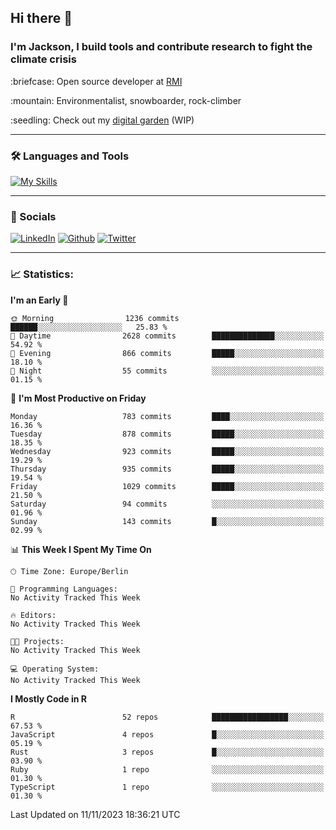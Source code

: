 ## Hi there :wave:
### I'm Jackson, I build tools and contribute research to fight the climate crisis
<p> :briefcase: Open source developer at <a href="https://rmi.org/" alt="RMI">RMI</a></p>
<p> :mountain: Environmentalist, snowboarder, rock-climber</p>
<p> :seedling: Check out my <a href="https://jdhoffa.github.io/" alt="digital garden">digital garden</a> (WIP) </p>

---

### :hammer_and_wrench: Languages and Tools

[![My Skills](https://skillicons.dev/icons?i=r,python,rust,js,html,css,postgresql,neovim,azure,docker,git&perline=6&theme=dark)](https://skillicons.dev)

---

### :iphone: Socials

[![LinkedIn](https://skillicons.dev/icons?i=linkedin&theme=dark)](https://www.linkedin.com/in/jackson-hoffart/) 
[![Github](https://skillicons.dev/icons?i=github&theme=dark)](https://github.com/jdhoffa) 
[![Twitter](https://skillicons.dev/icons?i=twitter&theme=dark)](https://twitter.com/jdhoffart) 

---

### :chart_with_upwards_trend: Statistics:

 
<!--START_SECTION:waka-->
**I'm an Early 🐤** 

```text
🌞 Morning                1236 commits        ██████░░░░░░░░░░░░░░░░░░░   25.83 % 
🌆 Daytime                2628 commits        ██████████████░░░░░░░░░░░   54.92 % 
🌃 Evening                866 commits         █████░░░░░░░░░░░░░░░░░░░░   18.10 % 
🌙 Night                  55 commits          ░░░░░░░░░░░░░░░░░░░░░░░░░   01.15 % 
```
📅 **I'm Most Productive on Friday** 

```text
Monday                   783 commits         ████░░░░░░░░░░░░░░░░░░░░░   16.36 % 
Tuesday                  878 commits         █████░░░░░░░░░░░░░░░░░░░░   18.35 % 
Wednesday                923 commits         █████░░░░░░░░░░░░░░░░░░░░   19.29 % 
Thursday                 935 commits         █████░░░░░░░░░░░░░░░░░░░░   19.54 % 
Friday                   1029 commits        █████░░░░░░░░░░░░░░░░░░░░   21.50 % 
Saturday                 94 commits          ░░░░░░░░░░░░░░░░░░░░░░░░░   01.96 % 
Sunday                   143 commits         █░░░░░░░░░░░░░░░░░░░░░░░░   02.99 % 
```


📊 **This Week I Spent My Time On** 

```text
🕑︎ Time Zone: Europe/Berlin

💬 Programming Languages: 
No Activity Tracked This Week

🔥 Editors: 
No Activity Tracked This Week

🐱‍💻 Projects: 
No Activity Tracked This Week

💻 Operating System: 
No Activity Tracked This Week
```

**I Mostly Code in R** 

```text
R                        52 repos            █████████████████░░░░░░░░   67.53 % 
JavaScript               4 repos             █░░░░░░░░░░░░░░░░░░░░░░░░   05.19 % 
Rust                     3 repos             █░░░░░░░░░░░░░░░░░░░░░░░░   03.90 % 
Ruby                     1 repo              ░░░░░░░░░░░░░░░░░░░░░░░░░   01.30 % 
TypeScript               1 repo              ░░░░░░░░░░░░░░░░░░░░░░░░░   01.30 % 
```




 Last Updated on 11/11/2023 18:36:21 UTC
<!--END_SECTION:waka-->
